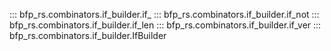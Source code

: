 ::: bfp_rs.combinators.if_builder.if_
::: bfp_rs.combinators.if_builder.if_not
::: bfp_rs.combinators.if_builder.if_len
::: bfp_rs.combinators.if_builder.if_ver
::: bfp_rs.combinators.if_builder.IfBuilder

